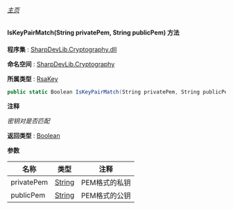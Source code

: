 ###### [主页](./Index.md "主页")

#### IsKeyPairMatch(String privatePem, String publicPem) 方法

**程序集** : [SharpDevLib.Cryptography.dll](./SharpDevLib.Cryptography.assembly.md "SharpDevLib.Cryptography.dll")

**命名空间** : [SharpDevLib.Cryptography](./SharpDevLib.Cryptography.namespace.md "SharpDevLib.Cryptography")

**所属类型** : [RsaKey](./SharpDevLib.Cryptography.RsaKey.md "RsaKey")

``` csharp
public static Boolean IsKeyPairMatch(String privatePem, String publicPem)
```

**注释**

*密钥对是否匹配*



**返回类型** : [Boolean](https://learn.microsoft.com/en-us/dotnet/api/system.boolean "Boolean")


**参数**

|名称|类型|注释|
|---|---|---|
|privatePem|[String](https://learn.microsoft.com/en-us/dotnet/api/system.string "String")|PEM格式的私钥|
|publicPem|[String](https://learn.microsoft.com/en-us/dotnet/api/system.string "String")|PEM格式的公钥|


